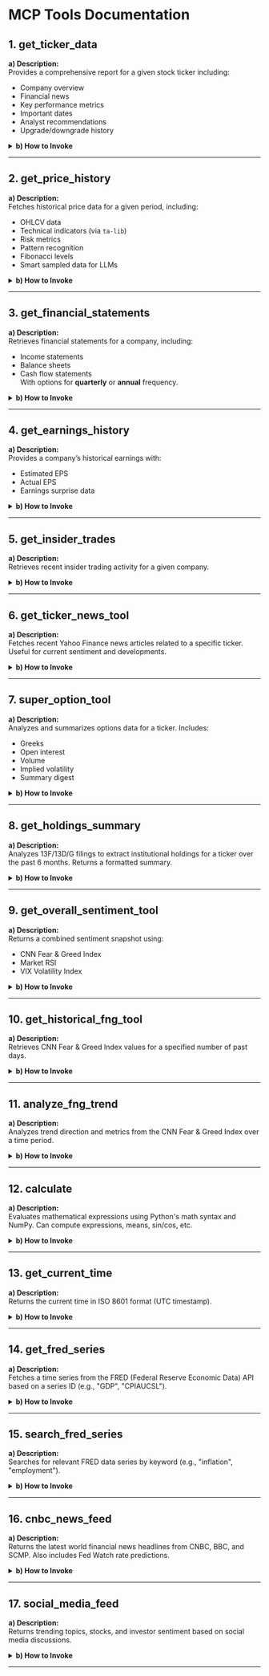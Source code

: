 
# MCP Tools Documentation

## 1. **get_ticker_data**

**a) Description:**  
Provides a comprehensive report for a given stock ticker including:
- Company overview  
- Financial news  
- Key performance metrics  
- Important dates  
- Analyst recommendations  
- Upgrade/downgrade history  

<details>
<summary><strong>b) How to Invoke</strong></summary>

```json
{
  "tool": "get_ticker_data",
  "args": {
    "ticker": "AAPL"
  }
}
```
</details>

---

## 2. **get_price_history**

**a) Description:**  
Fetches historical price data for a given period, including:
- OHLCV data  
- Technical indicators (via `ta-lib`)  
- Risk metrics  
- Pattern recognition  
- Fibonacci levels  
- Smart sampled data for LLMs  

<details>
<summary><strong>b) How to Invoke</strong></summary>

```json
{
  "tool": "get_price_history",
  "args": {
    "ticker": "TSLA",
    "period": "3mo"
  }
}
```
</details>

---

## 3. **get_financial_statements**

**a) Description:**  
Retrieves financial statements for a company, including:
- Income statements  
- Balance sheets  
- Cash flow statements  
With options for **quarterly** or **annual** frequency.

<details>
<summary><strong>b) How to Invoke</strong></summary>

```json
{
  "tool": "get_financial_statements",
  "args": {
    "ticker": "GOOG",
    "statement_type": "income",
    "frequency": "annual"
  }
}
```
</details>

---

## 4. **get_earnings_history**

**a) Description:**  
Provides a company’s historical earnings with:
- Estimated EPS  
- Actual EPS  
- Earnings surprise data  

<details>
<summary><strong>b) How to Invoke</strong></summary>

```json
{
  "tool": "get_earnings_history",
  "args": {
    "ticker": "NFLX"
  }
}
```
</details>

---

## 5. **get_insider_trades**

**a) Description:**  
Retrieves recent insider trading activity for a given company.

<details>
<summary><strong>b) How to Invoke</strong></summary>

```json
{
  "tool": "get_insider_trades",
  "args": {
    "ticker": "MSFT"
  }
}
```
</details>

---

## 6. **get_ticker_news_tool**

**a) Description:**  
Fetches recent Yahoo Finance news articles related to a specific ticker. Useful for current sentiment and developments.

<details>
<summary><strong>b) How to Invoke</strong></summary>

```json
{
  "tool": "get_ticker_news_tool",
  "args": {
    "ticker": "NVDA"
  }
}
```
</details>

---

## 7. **super_option_tool**

**a) Description:**  
Analyzes and summarizes options data for a ticker. Includes:
- Greeks  
- Open interest  
- Volume  
- Implied volatility  
- Summary digest  

<details>
<summary><strong>b) How to Invoke</strong></summary>

```json
{
  "tool": "super_option_tool",
  "args": {
    "ticker": "AMD"
  }
}
```
</details>

---

## 8. **get_holdings_summary**

**a) Description:**  
Analyzes 13F/13D/G filings to extract institutional holdings for a ticker over the past 6 months. Returns a formatted summary.

<details>
<summary><strong>b) How to Invoke</strong></summary>

```json
{
  "tool": "get_holdings_summary",
  "args": {
    "ticker": "META"
  }
}
```
</details>

---

## 9. **get_overall_sentiment_tool**

**a) Description:**  
Returns a combined sentiment snapshot using:
- CNN Fear & Greed Index  
- Market RSI  
- VIX Volatility Index  

<details>
<summary><strong>b) How to Invoke</strong></summary>

```json
{
  "tool": "get_overall_sentiment_tool",
  "args": {}
}
```
</details>

---

## 10. **get_historical_fng_tool**

**a) Description:**  
Retrieves CNN Fear & Greed Index values for a specified number of past days.

<details>
<summary><strong>b) How to Invoke</strong></summary>

```json
{
  "tool": "get_historical_fng_tool",
  "args": {
    "days": 30
  }
}
```
</details>

---

## 11. **analyze_fng_trend**

**a) Description:**  
Analyzes trend direction and metrics from the CNN Fear & Greed Index over a time period.

<details>
<summary><strong>b) How to Invoke</strong></summary>

```json
{
  "tool": "analyze_fng_trend",
  "args": {
    "days": 14
  }
}
```
</details>

---

## 12. **calculate**

**a) Description:**  
Evaluates mathematical expressions using Python's math syntax and NumPy. Can compute expressions, means, sin/cos, etc.

<details>
<summary><strong>b) How to Invoke</strong></summary>

```json
{
  "tool": "calculate",
  "args": {
    "expression": "2 * (3 + 5) + np.mean([1, 2, 3])"
  }
}
```
</details>

---

## 13. **get_current_time**

**a) Description:**  
Returns the current time in ISO 8601 format (UTC timestamp).

<details>
<summary><strong>b) How to Invoke</strong></summary>

```json
{
  "tool": "get_current_time",
  "args": {}
}
```
</details>

---

## 14. **get_fred_series**

**a) Description:**  
Fetches a time series from the FRED (Federal Reserve Economic Data) API based on a series ID (e.g., "GDP", "CPIAUCSL").

<details>
<summary><strong>b) How to Invoke</strong></summary>

```json
{
  "tool": "get_fred_series",
  "args": {
    "series_id": "GDP"
  }
}
```
</details>

---

## 15. **search_fred_series**

**a) Description:**  
Searches for relevant FRED data series by keyword (e.g., "inflation", "employment").

<details>
<summary><strong>b) How to Invoke</strong></summary>

```json
{
  "tool": "search_fred_series",
  "args": {
    "query": "CPI"
  }
}
```
</details>

---

## 16. **cnbc_news_feed**

**a) Description:**  
Returns the latest world financial news headlines from CNBC, BBC, and SCMP. Also includes Fed Watch rate predictions.

<details>
<summary><strong>b) How to Invoke</strong></summary>

```json
{
  "tool": "cnbc_news_feed",
  "args": {}
}
```
</details>

---

## 17. **social_media_feed**

**a) Description:**  
Returns trending topics, stocks, and investor sentiment based on social media discussions.

<details>
<summary><strong>b) How to Invoke</strong></summary>

```json
{
  "tool": "social_media_feed",
  "args": {}
}
```
</details>

---
